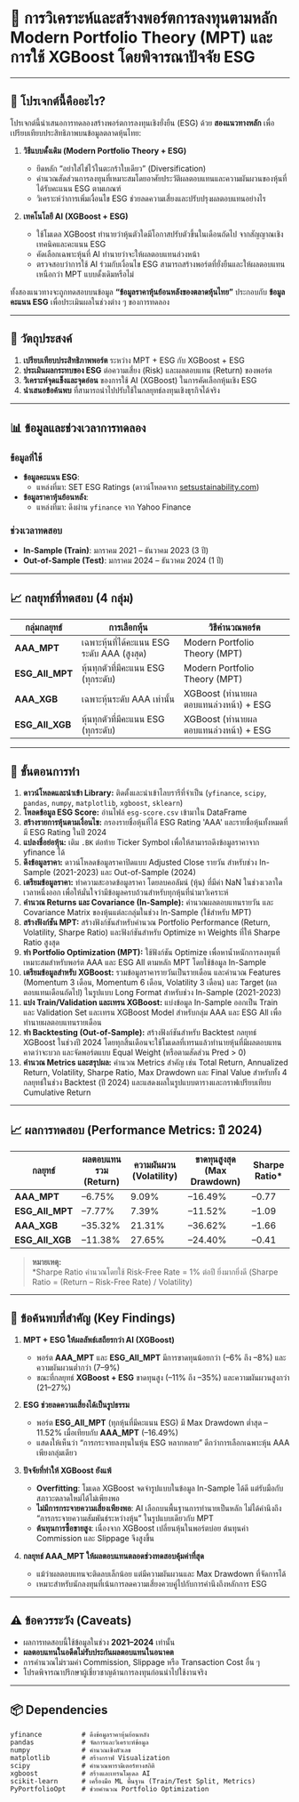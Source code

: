 
# 🎯 การวิเคราะห์และสร้างพอร์ตการลงทุนตามหลัก Modern Portfolio Theory (MPT) และการใช้ XGBoost โดยพิจารณาปัจจัย ESG
---

## 📖 โปรเจกต์นี้คืออะไร?

โปรเจกต์นี้นำเสนอการทดลองสร้างพอร์ตการลงทุนเชิงยั่งยืน (ESG) ด้วย **สองแนวทางหลัก** เพื่อเปรียบเทียบประสิทธิภาพบนข้อมูลตลาดหุ้นไทย:

1. **วิธีแบบดั้งเดิม (Modern Portfolio Theory + ESG)**  
   - ยึดหลัก “อย่าใส่ไข่ไว้ในตะกร้าใบเดียว” (Diversification)  
   - คำนวณสัดส่วนการลงทุนที่เหมาะสมโดยอาศัยประวัติผลตอบแทนและความผันผวนของหุ้นที่ได้รับคะแนน ESG ตามเกณฑ์  
   - วิเคราะห์ว่าการเพิ่มเงื่อนไข ESG ช่วยลดความเสี่ยงและปรับปรุงผลตอบแทนอย่างไร  

2. **เทคโนโลยี AI (XGBoost + ESG)**  
   - ใช้โมเดล XGBoost ทำนายว่าหุ้นตัวใดมีโอกาสปรับตัวขึ้นในเดือนถัดไป จากสัญญาณเชิงเทคนิคและคะแนน ESG  
   - คัดเลือกเฉพาะหุ้นที่ AI ทำนายว่าจะให้ผลตอบแทนล่วงหน้า  
   - ตรวจสอบว่าการใช้ AI ร่วมกับเงื่อนไข ESG สามารถสร้างพอร์ตที่ยั่งยืนและให้ผลตอบแทนเหนือกว่า MPT แบบดั้งเดิมหรือไม่  

ทั้งสองแนวทางจะถูกทดสอบบนข้อมูล **“ข้อมูลราคาหุ้นย้อนหลังของตลาดหุ้นไทย”** ประกอบกับ **ข้อมูลคะแนน ESG** เพื่อประเมินผลในช่วงต่าง ๆ ของการทดลอง

---

## 🎯 วัตถุประสงค์

1. **เปรียบเทียบประสิทธิภาพพอร์ต** ระหว่าง MPT + ESG กับ XGBoost + ESG  
2. **ประเมินผลกระทบของ ESG** ต่อความเสี่ยง (Risk) และผลตอบแทน (Return) ของพอร์ต  
3. **วิเคราะห์จุดแข็งและจุดอ่อน** ของการใช้ AI (XGBoost) ในการคัดเลือกหุ้นเชิง ESG  
4. **นำเสนอข้อค้นพบ** ที่สามารถนำไปปรับใช้ในกลยุทธ์ลงทุนเชิงธุรกิจได้จริง  

---

## 📊 ข้อมูลและช่วงเวลาการทดลอง

### ข้อมูลที่ใช้
- **ข้อมูลคะแนน ESG**:  
  - แหล่งที่มา: SET ESG Ratings (ดาวน์โหลดจาก [setsustainability.com](https://setsustainability.com/libraries/1258/item/set-esg-ratings))  
- **ข้อมูลราคาหุ้นย้อนหลัง**:  
  - แหล่งที่มา: ดึงผ่าน `yfinance` จาก Yahoo Finance  

### ช่วงเวลาทดสอบ
- **In-Sample (Train)**: มกราคม 2021 – ธันวาคม 2023 (3 ปี)  
- **Out-of-Sample (Test)**: มกราคม 2024 – ธันวาคม 2024 (1 ปี)  

---

## 📈 กลยุทธ์ที่ทดสอบ (4 กลุ่ม)

| กลุ่มกลยุทธ์      | การเลือกหุ้น                              | วิธีคำนวณพอร์ต                          |
|--------------------|--------------------------------------------|------------------------------------------|
| **AAA_MPT**        | เฉพาะหุ้นที่ได้คะแนน ESG ระดับ AAA (สูงสุด)   | Modern Portfolio Theory (MPT)            |
| **ESG_All_MPT**    | หุ้นทุกตัวที่มีคะแนน ESG (ทุกระดับ)         | Modern Portfolio Theory (MPT)            |
| **AAA_XGB**        | เฉพาะหุ้นระดับ AAA เท่านั้น                  | XGBoost (ทำนายผลตอบแทนล่วงหน้า) + ESG  |
| **ESG_All_XGB**    | หุ้นทุกตัวที่มีคะแนน ESG (ทุกระดับ)         | XGBoost (ทำนายผลตอบแทนล่วงหน้า) + ESG  |
---
## 📝 ขั้นตอนการทำ

1.  **ดาวน์โหลดและนำเข้า Library:** ติดตั้งและนำเข้าไลบรารีที่จำเป็น (`yfinance`, `scipy`, `pandas`, `numpy`, `matplotlib`, `xgboost`, `sklearn`)
2.  **โหลดข้อมูล ESG Score:** อ่านไฟล์ `esg-score.csv` เข้ามาใน DataFrame
3.  **สร้างรายการหุ้นตามเงื่อนไข:** กรองรายชื่อหุ้นที่ได้ ESG Rating 'AAA' และรายชื่อหุ้นทั้งหมดที่มี ESG Rating ในปี 2024
4.  **แปลงชื่อย่อหุ้น:** เติม `.BK` ต่อท้าย Ticker Symbol เพื่อให้สามารถดึงข้อมูลราคาจาก yfinance ได้
5.  **ดึงข้อมูลราคา:** ดาวน์โหลดข้อมูลราคาปิดแบบ Adjusted Close รายวัน สำหรับช่วง In-Sample (2021-2023) และ Out-of-Sample (2024)
6.  **เตรียมข้อมูลราคา:** ทำความสะอาดข้อมูลราคา โดยลบคอลัมน์ (หุ้น) ที่มีค่า NaN ในช่วงเวลาใดเวลาหนึ่งออก เพื่อให้มั่นใจว่ามีข้อมูลครบถ้วนสำหรับทุกหุ้นที่นำมาวิเคราะห์
7.  **คำนวณ Returns และ Covariance (In-Sample):** คำนวณผลตอบแทนรายวัน และ Covariance Matrix ของหุ้นแต่ละกลุ่มในช่วง In-Sample (ใช้สำหรับ MPT)
8.  **สร้างฟังก์ชัน MPT:** สร้างฟังก์ชันสำหรับคำนวณ Portfolio Performance (Return, Volatility, Sharpe Ratio) และฟังก์ชันสำหรับ Optimize หา Weights ที่ให้ Sharpe Ratio สูงสุด
9.  **ทำ Portfolio Optimization (MPT):** ใช้ฟังก์ชัน Optimize เพื่อหาน้ำหนักการลงทุนที่เหมาะสมสำหรับพอร์ต AAA และ ESG All ตามหลัก MPT โดยใช้ข้อมูล In-Sample
10. **เตรียมข้อมูลสำหรับ XGBoost:** รวมข้อมูลราคารายวันเป็นรายเดือน และคำนวณ Features (Momentum 3 เดือน, Momentum 6 เดือน, Volatility 3 เดือน) และ Target (ผลตอบแทนเดือนถัดไป) ในรูปแบบ Long Format สำหรับช่วง In-Sample (2021-2023)
11. **แบ่ง Train/Validation และเทรน XGBoost:** แบ่งข้อมูล In-Sample ออกเป็น Train และ Validation Set และเทรน XGBoost Model สำหรับกลุ่ม AAA และ ESG All เพื่อทำนายผลตอบแทนรายเดือน
12. **ทำ Backtesting (Out-of-Sample):** สร้างฟังก์ชันสำหรับ Backtest กลยุทธ์ XGBoost ในช่วงปี 2024 โดยทุกสิ้นเดือนจะใช้โมเดลที่เทรนแล้วทำนายหุ้นที่มีผลตอบแทนคาดว่าจะบวก และจัดพอร์ตแบบ Equal Weight (หรือตามสัดส่วน Pred > 0)
13. **คำนวณ Metrics และสรุปผล:** คำนวณ Metrics สำคัญ เช่น Total Return, Annualized Return, Volatility, Sharpe Ratio, Max Drawdown และ Final Value สำหรับทั้ง 4 กลยุทธ์ในช่วง Backtest (ปี 2024) และแสดงผลในรูปแบบตารางและกราฟเปรียบเทียบ Cumulative Return
---

## 📈 ผลการทดสอบ (Performance Metrics: ปี 2024)

| กลยุทธ์       | ผลตอบแทนรวม (Return) | ความผันผวน (Volatility) | ขาดทุนสูงสุด (Max Drawdown) | Sharpe Ratio* |
|---------------|----------------------|--------------------------|-----------------------------|---------------|
| **AAA_MPT**       | –6.75%               | 9.09%                    | –16.49%                     | –0.77         |
| **ESG_All_MPT**   | –7.77%               | 7.39%                    | –11.52%                     | –1.09         |
| **AAA_XGB**       | –35.32%              | 21.31%                   | –36.62%                     | –1.66         |
| **ESG_All_XGB**   | –11.38%              | 27.65%                   | –24.40%                     | –0.41         |

> **หมายเหตุ:**  
> *Sharpe Ratio คำนวณโดยใช้ Risk-Free Rate = 1% ต่อปี ยิ่งมากยิ่งดี (Sharpe Ratio = (Return – Risk-Free Rate) / Volatility)

---

## 🚀 ข้อค้นพบที่สำคัญ (Key Findings)

1. **MPT + ESG ให้ผลลัพธ์เสถียรกว่า AI (XGBoost)**  
   - พอร์ต **AAA_MPT** และ **ESG_All_MPT** มีการขาดทุนน้อยกว่า (–6% ถึง –8%) และความผันผวนต่ำกว่า (7–9%)  
   - ขณะที่กลยุทธ์ **XGBoost + ESG** ขาดทุนสูง (–11% ถึง –35%) และความผันผวนสูงกว่า (21–27%)  

2. **ESG ช่วยลดความเสี่ยงได้เป็นรูปธรรม**  
   - พอร์ต **ESG_All_MPT** (ทุกหุ้นที่มีคะแนน ESG) มี Max Drawdown ต่ำสุด –11.52% เมื่อเทียบกับ **AAA_MPT** (–16.49%)  
   - แสดงให้เห็นว่า “การกระจายลงทุนในหุ้น ESG หลากหลาย” ดีกว่าการเลือกเฉพาะหุ้น AAA เพียงกลุ่มเดียว  

3. **ปัจจัยที่ทำให้ XGBoost ยังแพ้**  
   - **Overfitting**: โมเดล XGBoost จดจำรูปแบบในข้อมูล In-Sample ได้ดี แต่รับมือกับสภาวะตลาดใหม่ได้ไม่เพียงพอ  
   - **ไม่มีการกระจายความเสี่ยงเพียงพอ**: AI เลือกบนพื้นฐานการทำนายเป็นหลัก ไม่ได้คำนึงถึง “การกระจายความสัมพันธ์ระหว่างหุ้น” ในรูปแบบเดียวกับ MPT  
   - **ต้นทุนการซื้อขายสูง**: เนื่องจาก XGBoost เปลี่ยนหุ้นในพอร์ตบ่อย ต้นทุนค่า Commission และ Slippage จึงสูงขึ้น  

4. **กลยุทธ์ AAA_MPT ให้ผลตอบแทนตลอดช่วงทดสอบคุ้มค่าที่สุด**  
   - แม้ว่าผลตอบแทนจะติดลบเล็กน้อย แต่มีความผันผวนและ Max Drawdown ที่จัดการได้  
   - เหมาะสำหรับนักลงทุนที่เน้นการลดความเสี่ยงควบคู่ไปกับการคำนึงถึงหลักการ ESG  

---

## ⚠️ ข้อควรระวัง (Caveats)

* ผลการทดสอบนี้ใช้ข้อมูลในช่วง **2021–2024** เท่านั้น
* **ผลตอบแทนในอดีตไม่รับประกันผลตอบแทนในอนาคต**
* การคำนวณไม่รวมค่า Commission, Slippage หรือ Transaction Cost อื่น ๆ
* โปรดพิจารณาปรึกษาผู้เชี่ยวชาญด้านการลงทุนก่อนนำไปใช้งานจริง

---

## 📦 Dependencies

```text
yfinance          # ดึงข้อมูลราคาหุ้นย้อนหลัง
pandas            # จัดการและวิเคราะห์ข้อมูล
numpy             # คำนวณเชิงตัวเลข
matplotlib        # สร้างกราฟ Visualization
scipy             # คำนวณพารามิเตอร์ทางสถิติ
xgboost           # สร้างและเทรนโมเดล AI
scikit-learn      # เครื่องมือ ML พื้นฐาน (Train/Test Split, Metrics)
PyPortfolioOpt    # ช่วยคำนวณ Portfolio Optimization



